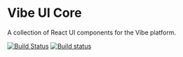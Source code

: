 # Vibe UI Core

A collection of React UI components for the Vibe platform.

[![Build Status](https://travis-ci.org/shoeman22/vibe-ui-core.svg?branch=master)](https://travis-ci.org/shoeman22/vibe-ui-core)
[![Build status](https://ci.appveyor.com/api/projects/status/khdkppn4j5il50it?svg=true)](https://ci.appveyor.com/project/shoeman22/vibe-ui-core)
